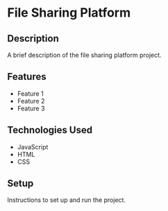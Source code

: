 # File Sharing Platform

## Description

A brief description of the file sharing platform project.

## Features

- Feature 1
- Feature 2
- Feature 3

## Technologies Used

- JavaScript
- HTML
- CSS

## Setup

Instructions to set up and run the project.
